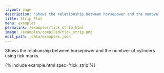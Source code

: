 ```yaml
---
layout: page
description: "Shows the relationship between horsepower and the numbver of cylinders using tick marks."
title: Strip Plot
menu: examples
permalink: /examples/tick_strip.html
image: /examples/compiled/tick_strip.png
edit_path: _data/examples.json
---
```


Shows the relationship between horsepower and the numbver of cylinders using tick marks.

{% include example.html spec='tick_strip'%}
